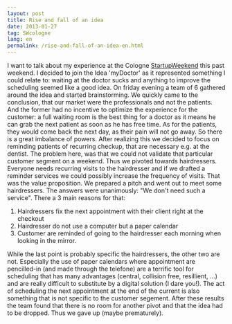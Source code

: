 ```yaml
---
layout: post
title: Rise and fall of an idea
date: 2013-01-27
tag: SWcologne
lang: en
permalink: /rise-and-fall-of-an-idea-en.html
---
```


I want to talk about my experience at the Cologne
[StartupWeekend](http://cologne.startupweekend.org) this past weekend.
I decided to join the Idea 'myDoctor' as it represented something I could relate
to: waiting at the doctor sucks and anything to improve the scheduling seemed
like a good idea. On friday evening a team of 6 gathered around the idea and
started brainstorming. We quickly came to the conclusion, that our market were
the professionals and not the patients. And the former had no incentive to
optimize the experience for the customer: a full waiting room is the best thing
for a doctor as it means he can grab the next patient as soon as he has free
time. As for the patients, they would come back the next day, as their pain will
not go away. So there is a great imbalance of powers. After realizing this we
decided to focus on reminding patients of recurring checkup, that are necessary
e.g. at the dentist. The problem here, was that we could not validate that
particular customer segment on a weekend. Thus we pivoted towards hairdressers.
Everyone needs recurring visits to the hairdresser and if we drafted a reminder
services we could possibly increase the frequency of visits. That was the value
proposition. We prepared a pitch and went out to meet some hairdressers. The
answers were unanimously: "We don't need such a service". There a 3 main reasons
for that:

 1. Hairdressers fix the next appointment with their client right at the
 checkout
 2. Hairdresser do not use a computer but a paper calendar
 3. Customer are reminded of going to the hairdresser each morning when looking
 in the mirror.

While the last point is probably specific the hairdressers, the other two are
not. Especially the use of paper calendars where appointment are pencilled-in
(and made through the telefone) are a terrific tool for scheduling that has many
advantages (central, collision free, resillient, &hellip;) and are really
difficult to substitute by a digital solution (I dare you!). The act of
scheduling the next appointment at the end of the current is also something that
is not specific to the customer segement. After these results the team found
that there is no room for another pivot and that the idea had to be dropped.
Thus we gave up (maybe prematurely).
